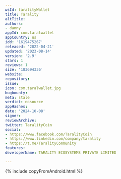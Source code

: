 ```yaml
---
wsId: taralityWallet
title: Tarality
altTitle: 
authors:
- danny
appId: com.taralwallet
appCountry: us
idd: '1619475267'
released: '2022-04-21'
updated: '2023-08-14'
version: '2.9'
stars: 1
reviews: 1
size: '183694336'
website: 
repository: 
issue: 
icon: com.taralwallet.jpg
bugbounty: 
meta: stale
verdict: nosource
appHashes: 
date: '2024-10-08'
signer: 
reviewArchive: 
twitter: TaralityCoin
social:
- https://www.facebook.com/TaralityCoin
- https://www.linkedin.com/company/tarality
- https://t.me/TaralityCommunity
features: 
developerName: TARALITY ECOSYSTEMS PRIVATE LIMITED

---
```


{% include copyFromAndroid.html %}
